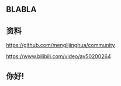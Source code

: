 ## BLABLA

## 资料


https://github.com/menglijinghua/community

https://www.bilibili.com/video/av50200264

## 你好!


